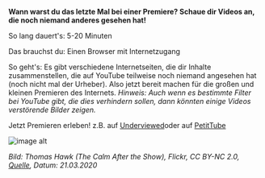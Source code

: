 **Wann warst du das letzte Mal bei einer Premiere? Schaue dir Videos an, die noch niemand anderes gesehen hat!**

So lang dauert's: 5-20 Minuten

Das brauchst du: Einen Browser mit Internetzugang 

So geht's: Es gibt verschiedene Internetseiten, die dir Inhalte zusammenstellen, die auf YouTube teilweise noch niemand angesehen hat (noch nicht mal der Urheber). Also jetzt bereit machen für die großen und kleinen Premieren des Internets. 
*Hinweis: Auch wenn es bestimmte Filter bei YouTube gibt, die dies verhindern sollen, dann könnten einige Videos verstörende Bilder zeigen.* 

Jetzt Premieren erleben! z.B. auf [Underviewed](http://underviewed.com)oder auf [PetitTube](https://www.petittube.com)

![image alt](https://live.staticflickr.com/53/155918164_58c2d349d6_k.jpg)

*Bild: Thomas Hawk (The Calm After the Show), Flickr, CC BY-NC 2.0, [Quelle](https://www.flickr.com/photos/thomashawk/155918164), Datum: 21.03.2020*


